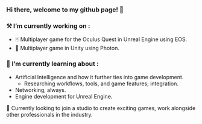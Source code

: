 ### Hi there, welcome to my github page! 👋

### ⚒️ I’m currently working on :
- 🃏 Multiplayer game for the Oculus Quest in Unreal Engine using EOS.
- 🚢 Multiplayer game in Unity using Photon.

  
### 🌱 I’m currently learning about : 
- Artificial Intelligence and how it further ties into game development.
  - Researching workflows, tools, and game features; integration.
- Networking, always.
- Engine development for Unreal Engine.

🔭 Currently looking to join a studio to create exciting games, work alongside other professionals in the industry.

<!--
**arlwg/arlwg** is a ✨ _special_ ✨ repository because its `README.md` (this file) appears on your GitHub profile.

Here are some ideas to get you started:

-  I’m currently working on ...

-  ...
- 🤔 I’m looking for help with ...
- 💬 Ask me about ...
- 📫 How to reach me: ...
- 😄 Pronouns: ...

-->
